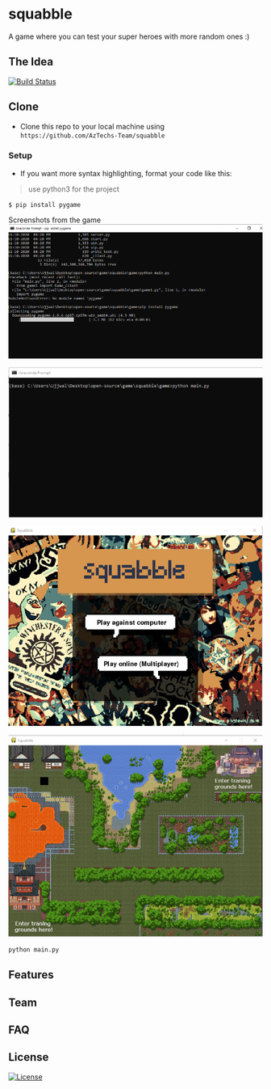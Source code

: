 # squabble
A game where you can test your super heroes with more random ones :)
## The Idea
[![Build Status](https://travis-ci.com/username/projectname.svg?branch=master)](https://travis-ci.com/username/projectname)
## Clone
- Clone this repo to your local machine using `https://github.com/AzTechs-Team/squabble`
### Setup

- If you want more syntax highlighting, format your code like this:

> use python3 for the project

```shell
$ pip install pygame
```

Screenshots from the game
![Pygame Installation](https://github.com/Ujjwal29/squabble/blob/master/game/images/pygame_installation.png?raw=true)

![Running the game](https://github.com/Ujjwal29/squabble/blob/master/game/images/python_main.PNG?raw=true)

![Home page](https://github.com/Ujjwal29/squabble/blob/master/game/images/home%20screen.PNG?raw=true)

![First page](https://github.com/Ujjwal29/squabble/blob/master/game/images/first_page.PNG?raw=true)


```python
python main.py
```
## Features
## Team
## FAQ
## License
[![License](http://img.shields.io/:license-mit-blue.svg?style=flat-square)](http://badges.mit-license.org)
